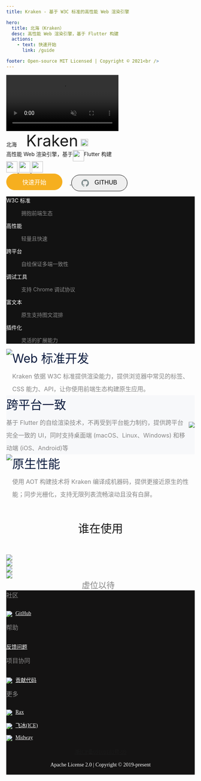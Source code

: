 ```yaml
---
title: Kraken - 基于 W3C 标准的高性能 Web 渲染引擎

hero:
  title: 北海（Kraken）
  desc: 高性能 Web 渲染引擎，基于 Flutter 构建
  actions:
    - text: 快速开始
      link: /guide

footer: Open-source MIT Licensed | Copyright © 2021<br />
---
```


<div class="homepage-root">
  <div>
    <video class="homepage-img" muted autoplay loop="loop" align="center"  >
      <source src="//kraken.oss-cn-hangzhou.aliyuncs.com/videos/header_animation.mp4" type="video/mp4">
    </video>
  </div>
  <div style="max-width: 1180px;position: relative;z-index: 2">
    <div class="homepage-title">
      北海 
      <span style="font-size:42px;margin-left: .5em">Kraken</span>
      <img  style="cursor: pointer;margin-left: .2em;" id="sayKraken-img" src="https://gw.alicdn.com/imgextra/i2/O1CN01zo63hr20qhv3lUoOq_!!6000000006901-55-tps-200-200.svg" width=20 /><audio src="https://kraken.oss-cn-hangzhou.aliyuncs.com/data/kraken.mp3" style="display:none" id="sayKraken"></audio>
    </div>
    <div class="homepage-subtitle" >
      高性能 Web 渲染引擎，基于<img style="vertical-align: top" src="https://img.alicdn.com/imgextra/i1/O1CN01OWUwTg1eqmRBC63cj_!!6000000003923-2-tps-411-415.png" width=30 />Flutter 构建
    </div>
    <div class="support-frame" >
      <a href="/guide/development/vue">
        <img src="https://img.alicdn.com/imgextra/i3/O1CN01HmN4l21lpai7j2p3H_!!6000000004868-2-tps-200-200.png" width=30 />
      </a>
      <a href="/guide/development/react">
        <img src="https://img.alicdn.com/imgextra/i2/O1CN01lvphf51nFzADKJiv7_!!6000000005061-2-tps-411-415.png" width=30 />
      </a>
      <a href="/guide/development/rax">
        <img src="https://img.alicdn.com/imgextra/i2/O1CN01IomUrB1yVWN6aPYjv_!!6000000006584-2-tps-54-52.png" width=30 />
      </a>
    </div>
    <div class="quick-start" >
      <a class="quick-start-btn" href="/guide" >
        <button style="width: 150px;margin-right: 20px;color: #fff;background: #F6AF1F;height: 44px;font-size: 16px;border: 1px solid #F6AF1F;border-radius: 22px;box-sizing: border-box;cursor: pointer;outline: none;" >快速开始</button>
      </a>
      <a style="background-color: #f6f6f6;color: #4f5959;border-color: #f6f6f6;" rel="noopener" href="https://github.com/openkraken/kraken" >
        <button style="width: 150px;margin-right: 0;height: 44px;font-size: 16px;border: 1px solid;border-radius: 22px;box-sizing: border-box;cursor: pointer;outline: none;" >
          <svg style="vertical-align:top; width: 20px;margin-right: 10px" aria-labelledby="simpleicons-github-dark-icon" lang="" role="img" viewBox="0 0 24 24" xmlns="http://www.w3.org/2000/svg"><title id="simpleicons-github-dark-icon" lang="en">GitHub Dark icon</title><path fill="#7F8C8D" d="M12 .297c-6.63 0-12 5.373-12 12 0 5.303 3.438 9.8 8.205 11.385.6.113.82-.258.82-.577 0-.285-.01-1.04-.015-2.04-3.338.724-4.042-1.61-4.042-1.61C4.422 18.07 3.633 17.7 3.633 17.7c-1.087-.744.084-.729.084-.729 1.205.084 1.838 1.236 1.838 1.236 1.07 1.835 2.809 1.305 3.495.998.108-.776.417-1.305.76-1.605-2.665-.3-5.466-1.332-5.466-5.93 0-1.31.465-2.38 1.235-3.22-.135-.303-.54-1.523.105-3.176 0 0 1.005-.322 3.3 1.23.96-.267 1.98-.399 3-.405 1.02.006 2.04.138 3 .405 2.28-1.552 3.285-1.23 3.285-1.23.645 1.653.24 2.873.12 3.176.765.84 1.23 1.91 1.23 3.22 0 4.61-2.805 5.625-5.475 5.92.42.36.81 1.096.81 2.22 0 1.606-.015 2.896-.015 3.286 0 .315.21.69.825.57C20.565 22.092 24 17.592 24 12.297c0-6.627-5.373-12-12-12"></path></svg>
          GITHUB
        </button>
      </a>
    </div>
  </div>
</div>

<div style="background-color: #121212">
  <div class="__dumi-default-layout-features"><dl style="background-image: url(&quot;https://img.alicdn.com/imgextra/i1/O1CN012OrzRG1pPioDlcQaW_!!6000000005353-2-tps-56-50.png&quot;);"><dt style="color: #FFF">W3C 标准</dt><dd><div class="markdown"><p style="color: #FFF;opacity:.5;">拥抱前端生态</p></div></dd></dl><dl style="background-image: url(&quot;https://img.alicdn.com/imgextra/i3/O1CN01mx2JdY1pW8Lv73Q8h_!!6000000005367-2-tps-55-61.png&quot;);"><dt style="color: #FFF">高性能</dt><dd><div class="markdown"><p style="color: #FFF;opacity:.5;">轻量且快速</p></div></dd></dl><dl style="background-image: url(&quot;https://img.alicdn.com/imgextra/i1/O1CN01H91jck262DxHKaNiT_!!6000000007603-2-tps-60-48.png&quot;);"><dt style="color: #FFF">跨平台</dt><dd><div class="markdown"><p style="color: #FFF;opacity:.5;">自绘保证多端一致性</p></div></dd></dl><dl style="background-image: url(&quot;https://img.alicdn.com/imgextra/i1/O1CN01iAlAFw1SBJBEjn328_!!6000000002208-2-tps-56-56.png&quot;);"><dt style="color: #FFF">调试工具</dt><dd><div class="markdown"><p style="color: #FFF;opacity:.5;">支持 Chrome 调试协议</p></div></dd></dl><dl style="background-image: url(&quot;https://img.alicdn.com/imgextra/i3/O1CN01VbINwS1v3B0Sh9J1L_!!6000000006116-2-tps-52-52.png&quot;);"><dt style="color: #FFF">富文本</dt><dd><div class="markdown"><p style="color: #FFF;opacity:.5;">原生支持图文混排</p></div></dd></dl><dl style="background-image: url(&quot;https://img.alicdn.com/imgextra/i1/O1CN01bL1bUW1oVO5k7Sp9m_!!6000000005230-2-tps-54-55.png&quot;);"><dt style="color: #FFF">插件化</dt><dd><div class="markdown"><p style="color: #FFF;opacity:.5;">灵活的扩展能力</p></div></dd></dl></div>
</div>

<div>
  <div style="display:flex;flex-direction:row;max-width:1180px;width:100%;margin:0 auto;position:relative">
    <img class="introduction-img" src="https://gw.alicdn.com/tfs/TB1vosisbY1gK0jSZTEXXXDQVXa-1180-920.png" style="display:block;max-width:50%">
    <div class="introduction-infos">
      <div style="color:#0b1b3e;font-size:32px;margin:0 0 10px">Web 标准开发</div>
      <div style="line-height:34px;font-size:16px;color:#868686">Kraken 依据 W3C 标准提供渲染能力，提供浏览器中常见的标签、CSS 能力、API，让你使用前端生态构建原生应用。</div>
    </div>
  </div>
</div>

<div style="background-color:#f7f8fa">
  <div style="display:flex;flex-direction:row;max-width:1180px;width:100%;margin:0 auto;position:relative;align-items: center;">
    <div class="introduction-infos">
      <div style="color:#0b1b3e;font-size:32px;margin:0 0 10px">跨平台一致</div>
      <div style="line-height:34px;font-size:16px;color:#868686">基于 Flutter 的自绘渲染技术，不再受到平台能力制约，提供跨平台完全一致的 UI，同时支持桌面端 (macOS、Linux、Windows) 和移动端 (iOS、Android)等</div>
    </div>
    <img class="introduction-img" src="https://gw.alicdn.com/tfs/TB1oTMisoY1gK0jSZFCXXcwqXXa-1180-888.png" style="display:block;max-width:50%">
  </div>
</div>

<div>
  <div style="display:flex;flex-direction:row;max-width:1180px;width:100%;margin:0 auto;position:relative">
    <img class="introduction-img" src="https://gw.alicdn.com/tfs/TB1VwpWsq61gK0jSZFlXXXDKFXa-1180-888.png" style="display:block;max-width:50%">
    <div class="introduction-infos">
      <div style="color:#0b1b3e;font-size:32px;margin:0 0 10px">原生性能</div>
      <div style="line-height:34px;font-size:16px;color:#868686">使用 AOT 构建技术将 Kraken 编译成机器码，提供更接近原生的性能；同步光栅化，支持无限列表流畅滚动且没有白屏。</div>
    </div>
  </div>
</div>

<div class="sponsors-container">
  <div style="display:flex;flex-direction:row;max-width:1180px;width:100%;margin:0 auto;position:relative">
    <div style="font-size: 1.875rem;font-weight: 500;margin: 50px auto;">谁在使用</div>
  </div>
  <div class="sponsors-list" >
      <div class="sponsors">
        <img src="//gw.alicdn.com/tfs/TB11_n_fq67gK0jSZFHXXa9jVXa-1280-533.png_200x200.jpg" />
      </div>
      <div class="sponsors">
        <img src="//img.alicdn.com/imgextra/i1/O1CN01Tn1UyG1KgRB77QBoQ_!!6000000001193-2-tps-993-210.png" />
      </div>
      <div class="sponsors">
        <img src="//gw.alicdn.com/tfs/TB1LW.Xfvb2gK0jSZK9XXaEgFXa-190-27.png" />
      </div>
      <div class="sponsors">
        <img src="//img.alicdn.com/imgextra/i3/O1CN01wwEQZz1xrfuVHbvwZ_!!6000000006497-2-tps-1025-338.png" />
      </div>
      <div class="sponsors">
        <div style="width: 100px;font-size: 22px;margin: 0px auto;color: rgb(134, 134, 134);">虚位以待</div>
      </div>
  </div>
</div>

<div class="footer-container" style="padding-bottom: 18px;background-color: #141313;color: #fff;font-size: 14px;font-family: PingFangSC-Regular;">
  <div class="footer-wrapper" >
    <div class="footer-block-content">
      <div style="font-size: 16px;opacity: .5;">社区</div>
      <div style="margin-top: 30px;">
        <ul style="list-style-type: none;padding: 0;margin:0;">
          <li style="width: 200px;margin-bottom: 15px;">
            <img src="//gw.alicdn.com/tfs/TB1H5bLeaL7gK0jSZFBXXXZZpXa-78-78.jpg" style="vertical-align: middle; margin-right: 5px; max-width: 16px; max-height: 16px;">
            <a style="color:#ffffff;" target="_blank" href="//github.com/openkraken/kraken"> GitHub </a>
          </li>
        </ul>
      </div>
    </div>
    <div class="footer-block-content" >
      <div style="font-size: 16px;opacity: .5;">帮助</div>
      <div style="margin-top: 30px;">
        <ul style="list-style-type: none;padding: 0;margin:0;">
          <li style="width: 200px;margin-bottom: 15px;">
            <a style="color:#ffffff;" target="_blank" href="//github.com/openkraken/kraken/issues/new?assignees=&labels=bug&template=bug_report.md"> 反馈问题 </a>
          </li>
        </ul>
      </div>
    </div>
    <div class="footer-block-content">
      <div style="font-size: 16px;opacity: .5;">项目协同</div>
        <div style="margin-top: 30px;">
          <ul style="list-style-type: none;padding: 0;margin:0;">
            <li style="width: 200px;margin-bottom: 15px;">
              <img src="//gw.alicdn.com/tfs/TB1H5bLeaL7gK0jSZFBXXXZZpXa-78-78.jpg" style="vertical-align: middle; margin-right: 5px; max-width: 16px; max-height: 16px;">
              <a style="color:#ffffff;" href="/guide/contribute/environment">  贡献代码 </a>
            </li>
          </ul>
        </div>
      </div>
      <div class="footer-block-content">
        <div style="font-size: 16px;opacity: .5;">更多</div>
        <div style="margin-top: 30px;">
          <ul style="list-style-type: none;padding: 0;margin:0;">
            <li style="width: 200px;margin-bottom: 15px;">
              <img src="//gw.alicdn.com/tfs/TB1oBQrXKT2gK0jSZFvXXXnFXXa-152-148.png" style="vertical-align: middle; margin-right: 5px; max-width: 16px; max-height: 16px;">
              <a style="color:#ffffff;" target="_blank" href="//rax.js.org/"> Rax </a>
            </li>
            <li style="width: 200px;margin-bottom: 15px;">
              <img src="//img.alicdn.com/tps/TB1kBU7NpXXXXXLXXXXXXXXXXXX-160-160.png" style="vertical-align: middle; margin-right: 5px; max-width: 16px; max-height: 16px;">
              <a style="color:#ffffff;" target="_blank" href="//ice.work/"> 飞冰(ICE) </a>
            </li>
            <li style="width: 200px;margin-bottom: 15px;">
              <img src="//img.alicdn.com/tfs/TB1k4.laW6qK1RjSZFmXXX0PFXa-237-237.png" style="vertical-align: middle; margin-right: 5px; max-width: 16px; max-height: 16px;">
              <a style="color:#ffffff;" target="_blank" href="//midwayjs.org/"> Midway </a>
            </li>
          </ul>
        </div>
      </div>
    </div>
    <div style="display:flex;margin-top: 18px" >
      <div style="margin: 0px auto;">
        <a  href="//beian.miit.gov.cn/">浙ICP备09109183号-99</a>
      </div>
    </div>
    <div style="display:flex;margin-top: 18px">
      <div style="margin: 0px auto;">Apache License 2.0 | Copyright © 2019-present</div>
    </div>
  </div>
</div>
